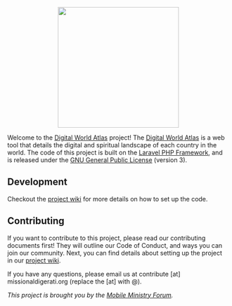<p align="center">
<img width="275" height="275" src="https://contribute.missionaldigerati.org/assets/img/digital-world-atlas.png">
</p>

Welcome to the [Digital World Atlas](https://digitalworldatlas.com) project!  The [Digital World Atlas](https://digitalworldatlas.com) is a web tool that details the digital and spiritual landscape of each country in the world.  The code of this project is built on the [Laravel PHP Framework](https://laravel.com/), and is released under the [GNU General Public License](https://opensource.org/licenses/GPL-3.0) (version 3).

## Development

Checkout the [project wiki](https://github.com/MobMin/digital_atlas/wiki) for more details on how to set up the code.

## Contributing

 If you want to contribute to this project, please read our contributing documents first! They will outline our Code of Conduct, and ways you can join our community. Next, you can find details about setting up the project in our [project wiki](https://github.com/MobMin/digital_atlas/wiki).

 If you have any questions, please email us at contribute [at] missionaldigerati.org (replace the [at] with @).

 _This project is brought you by the [Mobile Ministry Forum](https://mobileministryforum.org/)._
